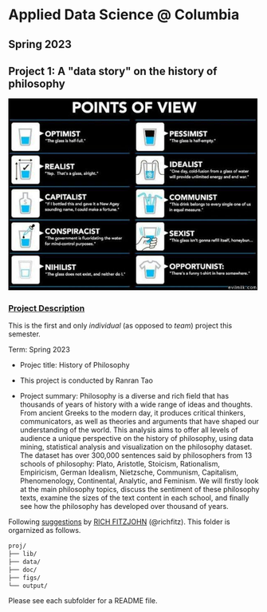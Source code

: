 # Applied Data Science @ Columbia
## Spring 2023
## Project 1: A "data story" on the history of philosophy

<img src="figs/100126-the-glass.jpeg" width="500">

### [Project Description](doc/)
This is the first and only *individual* (as opposed to *team*) project this semester. 

Term: Spring 2023

+ Projec title: History of Philosophy
+ This project is conducted by Ranran Tao

+ Project summary: Philosophy is a diverse and rich field that has thousands of years of history with a wide range of ideas and thoughts. From ancient Greeks to the modern day, it produces critical thinkers, communicators, as well as theories and arguments that have shaped our understanding of the world. This analysis aims to offer all levels of audience a unique perspective on the history of philosophy, using data mining, statistical analysis and visualization on the philosophy dataset. The dataset has over 300,000 sentences said by philosophers from 13 schools of philosophy: Plato, Aristotle, Stoicism, Rationalism, Empiricism, German Idealism, Nietzsche, Communism, Capitalism, Phenomenology, Continental, Analytic, and Feminism. We will firstly look at the main philosophy topics, discuss the sentiment of these philosophy texts, examine the sizes of the text content in each school, and finally see how the philosophy has developed over thousand of years.

Following [suggestions](http://nicercode.github.io/blog/2013-04-05-projects/) by [RICH FITZJOHN](http://nicercode.github.io/about/#Team) (@richfitz). This folder is orgarnized as follows.

```
proj/
├── lib/
├── data/
├── doc/
├── figs/
└── output/
```

Please see each subfolder for a README file.
